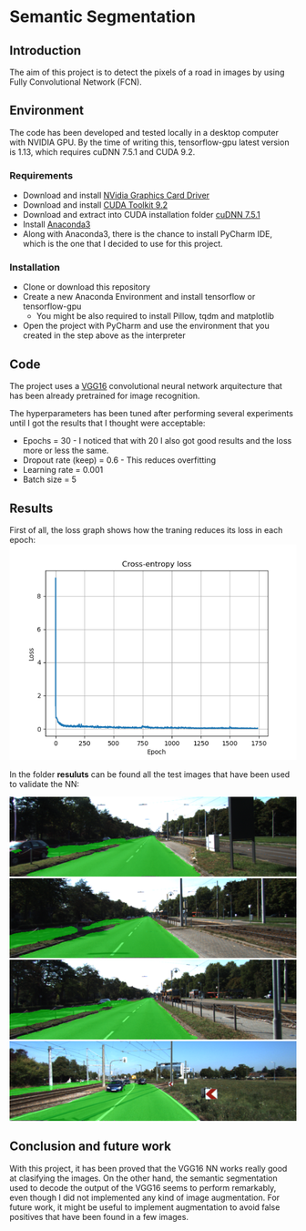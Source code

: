 # Semantic Segmentation
## Introduction
The aim of this project is to detect the pixels of a road in images by using Fully Convolutional Network (FCN).


## Environment

The code has been developed and tested locally in a desktop computer with NVIDIA GPU. By the time of writing this, tensorflow-gpu latest version is 1.13, which requires cuDNN 7.5.1 and CUDA 9.2. 

### Requirements
- Download and install [NVidia Graphics Card Driver](https://www.nvidia.com/Download/index.aspx?lang=en-us)
- Download and install [CUDA Toolkit 9.2](https://developer.nvidia.com/cuda-92-download-archive?)
- Download and extract into CUDA installation folder [cuDNN 7.5.1](https://developer.nvidia.com/rdp/cudnn-download)
- Install [Anaconda3](https://www.anaconda.com/distribution/)
- Along with Anaconda3, there is the chance to install PyCharm IDE, which is the one that I decided to use for this project.

### Installation
- Clone or download this repository
- Create a new Anaconda Environment and install tensorflow or tensorflow-gpu
  *  You might be also required to install Pillow, tqdm and matplotlib
- Open the project with PyCharm and use the environment that you created in the step above as the interpreter

## Code

The project uses a [VGG16](https://machinelearningmastery.com/use-pre-trained-vgg-model-classify-objects-photographs/) convolutional neural network arquitecture that has been already pretrained for image recognition.

The hyperparameters has been tuned after performing several experiments until I got the results that I thought were acceptable:

* Epochs = 30 - I noticed that with 20 I also got good results and the loss more or less the same.
* Dropout rate (keep) = 0.6 - This reduces overfitting
* Learning rate = 0.001
* Batch size = 5

## Results

First of all, the loss graph shows how the traning reduces its loss in each epoch:
![](https://github.com/ferorga/CarND-Semantic-Segmentation/blob/master/results/loss_graph.png)

In the folder **resuluts** can be found all the test images that have been used to validate the NN:

![](https://github.com/ferorga/CarND-Semantic-Segmentation/blob/master/results/1556147355.008793/um_000000.png)
![](https://github.com/ferorga/CarND-Semantic-Segmentation/blob/master/results/1556147355.008793/um_000001.png)
![](https://github.com/ferorga/CarND-Semantic-Segmentation/blob/master/results/1556147355.008793/um_000002.png)
![](https://github.com/ferorga/CarND-Semantic-Segmentation/blob/master/results/1556147355.008793/um_000003.png)

## Conclusion and future work

With this project, it has been proved that the VGG16 NN works really good at clasifying the images. On the other hand, the semantic segmentation used to decode the output of the VGG16 seems to perform remarkably, even though I did not implemented any kind of image augmentation.
For future work, it might be useful to implement augmentation to avoid false positives that have been found in a few images.


